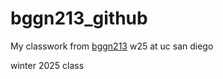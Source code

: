 # bggn213_github
My classwork from [bggn213](https://bioboot.github.io/bggn213_W25/) w25 at uc san diego

winter 2025 class
